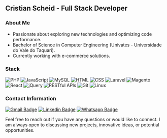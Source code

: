 ## Cristian Scheid - Full Stack Developer

### About Me

- Passionate about exploring new technologies and optimizing code performance.
- Bachelor of Science in Computer Engineering (Univates - Universidade do Vale do Taquari).
- Currently working with e-commerce solutions.

### Stack

![PHP](https://img.shields.io/badge/PHP-4B4B4B?style=flat-square&logo=php&logoColor=white)
![JavaScript](https://img.shields.io/badge/JavaScript-4B4B4B?style=flat-square&logo=javascript&logoColor=white)
![MySQL](https://img.shields.io/badge/MySQL-4B4B4B?style=flat-square&logo=mysql&logoColor=white)
![HTML](https://img.shields.io/badge/HTML-4B4B4B?style=flat-square&logo=html5&logoColor=white)
![CSS](https://img.shields.io/badge/CSS-4B4B4B?style=flat-square&logo=css3&logoColor=white)
![Laravel](https://img.shields.io/badge/Laravel-4B4B4B?style=flat-square&logo=laravel&logoColor=white)
![Magento](https://img.shields.io/badge/Magento-4B4B4B?style=flat-square&logo=magento&logoColor=white)
![React](https://img.shields.io/badge/React-4B4B4B?style=flat-square&logo=react&logoColor=white)
![jQuery](https://img.shields.io/badge/jQuery-4B4B4B?style=flat-square&logo=jquery&logoColor=white)
![RESTful APIs](https://img.shields.io/badge/RESTful_APIs-4B4B4B?style=flat-square&logo=api&logoColor=white)
![Git](https://img.shields.io/badge/Git-4B4B4B?style=flat-square&logo=git&logoColor=white)
![Linux](https://img.shields.io/badge/Linux-4B4B4B?style=flat-square&logo=linux&logoColor=white)

### Contact Information

[![Gmail Badge](https://img.shields.io/badge/Gmail-BF3030?style=flat-square&logo=Gmail&logoColor=white)](mailto:cristianscheid@gmail.com)
[![Linkedin Badge](https://img.shields.io/badge/-LinkedIn-2B66B2?style=flat-square&logo=Linkedin&logoColor=white)](https://www.linkedin.com/in/cristian-scheid/)
[![Whatsapp Badge](https://img.shields.io/badge/-Whatsapp-4A8C2A?style=flat-square&logo=whatsapp&logoColor=white)](https://api.whatsapp.com/send?phone=5551995531260&text=Hello!)

Feel free to reach out if you have any questions or would like to connect. I am always open to discussing new projects, innovative ideas, or potential opportunities.
